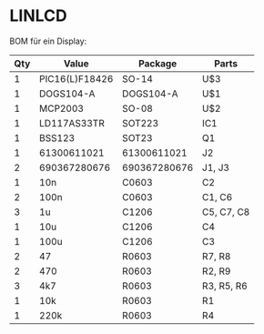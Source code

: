 # LINLCD

BOM für ein Display:

|Qty |Value     |              Package   |   Parts   |
|---|---|---|---|
|1  | PIC16(L)F18426| SO-14       | U$3           
|1  | DOGS104-A     | DOGS104-A   | U$1            
|1  | MCP2003       | SO-08       | U$2          
|1  | LD117AS33TR   | SOT223      | IC1       
|1  | BSS123        | SOT23       | Q1              
|1  | 61300611021   | 61300611021 | J2                        
|2  | 690367280676  | 690367280676| J1, J3  
|1  | 10n           | C0603       | C2     
|2  | 100n          | C0603       | C1, C6      
|3  | 1u            | C1206       | C5, C7, C8     
|1  | 10u           | C1206       | C4        
|1  | 100u          | C1206       | C3                                    
|2  | 47            | R0603       | R7, R8                                       
|2  | 470           | R0603       | R2, R9                                      
|3  | 4k7           | R0603       | R3, R5, R6                               
|1  | 10k           | R0603       | R1                                                                
|1  | 220k          | R0603       | R4                                        

                                                          

                                                            
                                                           
